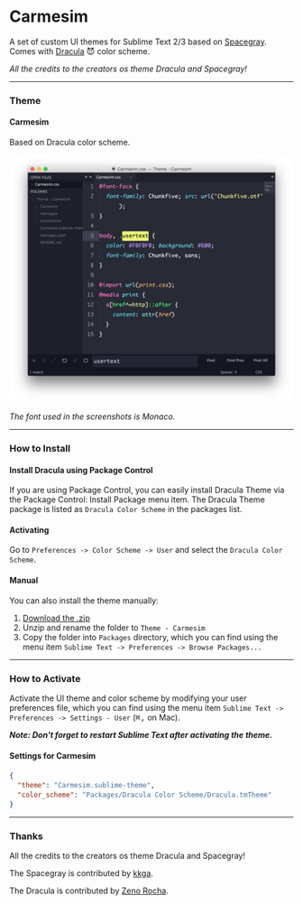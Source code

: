 # Carmesim

A set of custom UI themes for Sublime Text 2/3 based on [Spacegray](https://github.com/kkga/spacegray). Comes with [Dracula](https://github.com/zenorocha/dracula-theme) :smiling_imp: color scheme.

*All the credits to the creators os theme Dracula and Spacegray!*

***

### Theme

#### Carmesim

Based on Dracula color scheme.

![image](screenshots/carmesim.png)

*The font used in the screenshots is Monaco.*

***

### How to Install

#### Install Dracula using Package Control

If you are using Package Control, you can easily install Dracula Theme via the Package Control: Install Package menu item. The Dracula Theme package is listed as `Dracula Color Scheme` in the packages list.

#### Activating

Go to `Preferences -> Color Scheme -> User` and select the `Dracula Color Scheme`.

#### Manual

You can also install the theme manually:

1. [Download the .zip](https://github.com/sergiokopplin/carmesim/archive/master.zip)
2. Unzip and rename the folder to `Theme - Carmesim`
3. Copy the folder into `Packages` directory, which you can find using the menu item `Sublime Text -> Preferences -> Browse Packages...`

***

### How to Activate

Activate the UI theme and color scheme by modifying your user preferences file, which you can find using the menu item `Sublime Text -> Preferences -> Settings - User` (<kbd>⌘</kbd><kbd>,</kbd> on Mac).

***Note: Don't forget to restart Sublime Text after activating the theme.***

#### Settings for Carmesim

```json
{
  "theme": "Carmesim.sublime-theme",
  "color_scheme": "Packages/Dracula Color Scheme/Dracula.tmTheme"
}
```


***

### Thanks

All the credits to the creators os theme Dracula and Spacegray!

The Spacegray is contributed by [kkga](https://github.com/kkga/spacegray).

The Dracula is contributed by [Zeno Rocha](https://github.com/zenorocha/dracula-theme).
